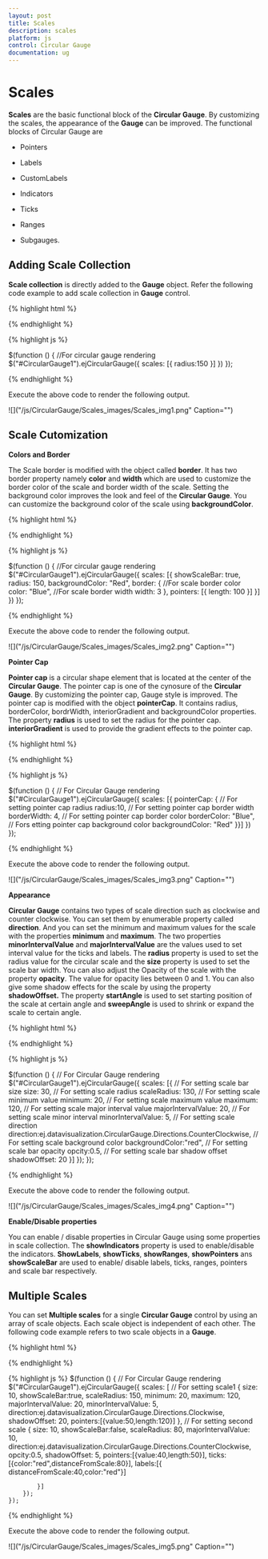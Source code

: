 ```yaml
---
layout: post
title: Scales
description: scales
platform: js
control: Circular Gauge
documentation: ug
---
```


# Scales

**Scales** are the basic functional block of the **Circular Gauge**. By customizing the scales, the appearance of the **Gauge** can be improved. The functional blocks of Circular Gauge are 

* Pointers

* Labels

* CustomLabels

* Indicators

* Ticks

* Ranges

* Subgauges.

## Adding Scale Collection

**Scale collection** is directly added to the **Gauge** object. Refer the following code example to add scale collection in **Gauge** control.

{% highlight html %}

<div id="CircularGauge1"></div>

{% endhighlight %}

{% highlight js %}

$(function () {
  //For circular gauge rendering
    $("#CircularGauge1").ejCircularGauge({
        scales: [{
            radius:150
        }]
    })
    });


{% endhighlight %}



Execute the above code to render the following output.

![]("/js/CircularGauge/Scales_images/Scales_img1.png" Caption="")

## Scale Cutomization

**Colors and Border**

The Scale border is modified with the object called **border**. It has two border property namely **color** and **width** which are used to customize the border color of the scale and border width of the scale. Setting the background color improves the look and feel of the **Circular Gauge**. You can customize the background color of the scale using **backgroundColor**. 


{% highlight html %}

<div id="CircularGauge1"></div>

{% endhighlight %}


{% highlight js %}

$(function () {
        //For circular gauge rendering
        $("#CircularGauge1").ejCircularGauge({
            scales: [{
                showScaleBar: true,
                radius: 150,
                backgroundColor: "Red",
                border: {
                    //For scale border color
                    color: "Blue",
                    //For scale border width
                    width: 3
                },
                pointers: [{ length: 100 }]
            }]
        })
    });


{% endhighlight %}



Execute the above code to render the following output.

![]("/js/CircularGauge/Scales_images/Scales_img2.png" Caption="")

**Pointer Cap**

**Pointer cap** is a circular shape element that is located at the center of the **Circular Gauge**. The pointer cap is one of the cynosure of the **Circular Gauge**. By customizing the pointer cap, Gauge style is improved. The pointer cap is modified with the object **pointerCap**. It contains radius, borderColor, bordrWidth, interiorGradient and backgroundColor properties. The property **radius** is used to set the radius for the pointer cap. **interiorGradient** is used to provide the gradient effects to the pointer cap.


{% highlight html %}

<div id="CircularGauge1"></div>

{% endhighlight %}


{% highlight js %}

  $(function () {
        // For Circular Gauge rendering
        $("#CircularGauge1").ejCircularGauge({
            scales: [{ pointerCap: {
                // For setting pointer cap radius
            radius:10,
                // For setting pointer cap border width
            borderWidth: 4,
                // For setting pointer cap border color
            borderColor: "Blue",
                // Fors etting pointer cap background color
            backgroundColor: "Red"
            }}]
        })
    });


{% endhighlight %}



Execute the above code to render the following output.

![]("/js/CircularGauge/Scales_images/Scales_img3.png" Caption="")

**Appearance**

**Circular Gauge** contains two types of scale direction such as clockwise and counter clockwise. You can set them by enumerable property called **direction**. And you can set the minimum and maximum values for the scale with the properties **minimum** and **maximum**. The two properties **minorIntervalValue** and **majorIntervalValue** are the values used to set interval value for the ticks and labels. The **radius** property is used to set the radius value for the circular scale and the **size** property is used to set the scale bar width. You can also adjust the Opacity of the scale with the property **opacity**. The value for opacity lies between 0 and 1. You can also give some shadow effects for the scale by using the property **shadowOffset.** The property **startAngle** is used to set starting position of the scale at certain angle and **sweepAngle** is used to shrink or expand the scale to certain angle. 



{% highlight html %}

<div id="CircularGauge1"></div>

{% endhighlight %}


{% highlight js %}

  $(function () {
        // For Circular Gauge rendering
        $("#CircularGauge1").ejCircularGauge({
            scales: [{
                // For setting scale bar size
                size: 30,
                // For setting scale radius
                scaleRadius: 130,
                // For setting scale minimum value
                minimum: 20,
                // For setting scale maximum value
                maximum: 120,
                // For setting scale major interval value
                majorIntervalValue: 20,
                // For setting scale minor interval
                minorIntervalValue: 5,
                // For setting scale direction
                direction:ej.datavisualization.CircularGauge.Directions.CounterClockwise,
                // For setting scale background color
                backgroundColor:"red",
                // For setting scale bar opacity
                opcity:0.5,
                // For setting scale bar shadow offset
                shadowOffset: 20
            }]
        });
    });

{% endhighlight %}



Execute the above code to render the following output.

![]("/js/CircularGauge/Scales_images/Scales_img4.png" Caption="")

**Enable/Disable properties**

You can enable / disable properties in Circular Gauge using some properties in scale collection. The **showIndicators** property is used to enable/disable the indicators. **ShowLabels**, **showTicks**, **showRanges**, **showPointers** ans **showScaleBar** are used to enable/ disable labels, ticks, ranges, pointers and scale bar respectively. 

## Multiple Scales

You can set **Multiple scales** for a single **Circular Gauge** control by using an array of scale objects. Each scale object is independent of each other. The following code example refers to two scale objects in a **Gauge**.



{% highlight html %}

<div id="CircularGauge1"></div>

{% endhighlight %}

{% highlight js %}
$(function () {
        // For Circular Gauge rendering
        $("#CircularGauge1").ejCircularGauge({
            scales: [
            // For setting scale1
            {
                size: 10,
                showScaleBar:true,
                scaleRadius: 150,
                minimum: 20,
                maximum: 120,
                majorIntervalValue: 20,
                minorIntervalValue: 5,
                direction:ej.datavisualization.CircularGauge.Directions.Clockwise,
                shadowOffset: 20,
                pointers:[{value:50,length:120}]
            },
            // For setting second scale
            {
                size: 10,
                showScaleBar:false,
                scaleRadius: 80,
                majorIntervalValue: 10,
                direction:ej.datavisualization.CircularGauge.Directions.CounterClockwise,
                opcity:0.5,
                shadowOffset: 5,
                pointers:[{value:40,length:50}],
                ticks:[{color:"red",distanceFromScale:80}],
                labels:[{ distanceFromScale:40,color:"red"}]

            }]
        });
    });

{% endhighlight %}



Execute the above code to render the following output.

![]("/js/CircularGauge/Scales_images/Scales_img5.png" Caption="")


